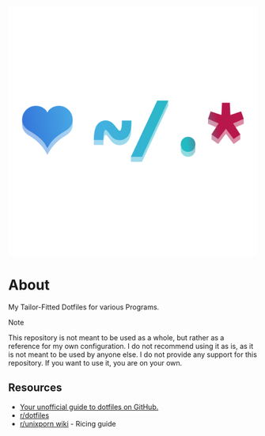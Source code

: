 <div align="center">
  <img src="dotfiles.svg" alt="Dotfiles ICON">
</div>

# About

My Tailor-Fitted Dotfiles for various Programs.

> [!NOTE]  
> This repository is not meant to be used as a whole, but rather as a reference for my own configuration. I do not recommend using it as is, as it is not meant to be used by anyone else. I do not provide any support for this repository. If you want to use it, you are on your own.

## Resources

- [Your unofficial guide to dotfiles on GitHub.](https://dotfiles.github.io)
- [r/dotfiles](https://www.reddit.com/r/dotfiles/)
- [r/unixporn wiki](https://www.reddit.com/r/unixporn/wiki/index/) - Ricing guide
